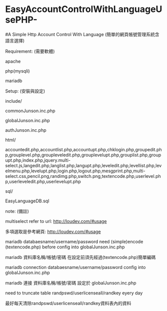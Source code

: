 # EasyAccountControlWithLanguageUsePHP-
#A Simple Http Account Control With Language (簡單的網頁帳號管理系統含語言選擇)

Requirement: (需要軟體)

apache

php(mysqli)

mariadb

Setup: (安裝與設定)

include/

commonJunson.inc.php

globalJunson.inc.php

authJunson.inc.php

html/

accountedit.php,accountlist.php,accountupt.php,chklogin.php,groupedit.php,grouplevel.php,groupleveledit.php,grouplevelupt.php,grouplist.php,groupupt.php,index.php,jquery.multi-select.js,langedit.php,langlist.php,langupt.php,leveledit.php,levellist.php,levelmenu.php,levelupt.php,login.php,logout.php,mesgprint.php,multi-select.css,pencil.png,randimg.php,switch.png,textencode.php,userlevel.php,userleveledit.php,userlevelupt.php

sql/

EasyLanguageDB.sql

note: (備註)

multiselect refer to url: http://loudev.com/#usage

多項選取是參考網頁: http://loudev.com/#usage

mariadb databaesname/username/password need (simple)encode (textencode.php) before config into globalJunson.inc.php

mariadb 資料庫名稱/帳號/密碼 在設定前須先經過(textencode.php)簡單編碼

mariadb connection databaesname/username/password config into globalJunson.inc.php

mariadb 連接 資料庫名稱/帳號/密碼 設定於 globalJunson.inc.php

need to truncate table randpswd/userlicenseall/randkey eyery day

最好每天清除randpswd/userlicenseall/randkey資料表內的資料

